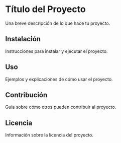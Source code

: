 # Título del Proyecto

Una breve descripción de lo que hace tu proyecto.

## Instalación

Instrucciones para instalar y ejecutar el proyecto.

## Uso

Ejemplos y explicaciones de cómo usar el proyecto.

## Contribución

Guía sobre cómo otros pueden contribuir al proyecto.

## Licencia

Información sobre la licencia del proyecto.
